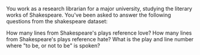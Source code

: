 
You work as a research librarian for a major university, studying the literary works of Shakespeare. You've been asked to answer the following questions from the shakespeare dataset:

How many lines from Shakespeare's plays reference love?
How many lines from Shakespeare's plays reference hate?
What is the play and line number where "to be, or not to be" is spoken?

